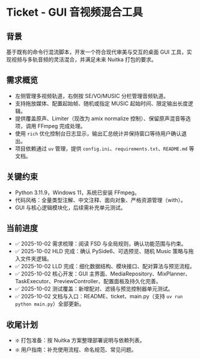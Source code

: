 # Ticket - GUI 音视频混合工具

## 背景
基于既有的命令行混流脚本，开发一个符合现代审美与交互的桌面 GUI 工具，实现视频与多轨音频的灵活混合，并满足未来 Nuitka 打包的要求。

## 需求概览
- 左侧管理多视频轨道，右侧按 SE/VO/MUSIC 分栏管理音频轨道。
- 支持拖放媒体、配置起始帧、随机或指定 MUSIC 起始时间、限定输出长度逻辑。
- 提供覆盖原声、Limiter（现改为 amix normalize 控制）、保留原声混音等选项，调用 FFmpeg 完成处理。
- 使用 `rich` 优化控制台日志显示，输出汇总统计并保持窗口等待用户确认退出。
- 项目依赖通过 `uv` 管理，提供 `config.ini`、`requirements.txt`、`README.md` 等文档。

## 关键约束
- Python 3.11.9，Windows 11，系统已安装 FFmpeg。
- 代码风格：全量类型注解、中文注释、面向对象、严格资源管理（with）。
- GUI 与核心逻辑模块化，后续需补充单元测试。

## 当前进度
- ✅ 2025-10-02 需求梳理：阅读 FSD 与全局规则，确认功能范围与约束。
- ✅ 2025-10-02 HLD 完成：确认 PySide6、可选预览、随机 Music 策略与拖入文件夹逻辑。
- ✅ 2025-10-02 LLD 完成：细化数据结构、模块接口、配对算法与预览流程。
- ✅ 2025-10-02 核心开发：GUI 主界面、MediaRepository、MixPlanner、TaskExecutor、PreviewController、配置面板及持久化完善。
- ✅ 2025-10-02 测试覆盖：新增配对、滤镜与预览控制器单元测试。
- ✅ 2025-10-02 文档与入口：README、ticket、main.py（支持 `uv run python main.py`）全部更新。

## 收尾计划
- ❇️ 打包准备：按 Nuitka 方案整理部署说明与依赖列表。
- ❇️ 用户指南：补充使用流程、命名规范、常见问题。


